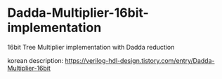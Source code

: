 # Dadda-Multiplier-16bit-implementation
16bit Tree Multiplier implementation with Dadda reduction

korean description:
https://verilog-hdl-design.tistory.com/entry/Dadda-Multiplier-16bit
